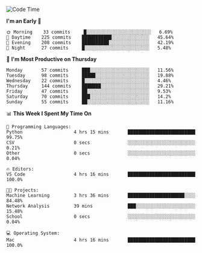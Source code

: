 <!--START_SECTION:waka-->
![Code Time](http://img.shields.io/badge/Code%20Time-291%20hrs%2056%20mins-blue)

**I'm an Early 🐤** 

```text
🌞 Morning    33 commits     █░░░░░░░░░░░░░░░░░░░░░░░░   6.69% 
🌆 Daytime    225 commits    ███████████░░░░░░░░░░░░░░   45.64% 
🌃 Evening    208 commits    ██████████░░░░░░░░░░░░░░░   42.19% 
🌙 Night      27 commits     █░░░░░░░░░░░░░░░░░░░░░░░░   5.48%

```
📅 **I'm Most Productive on Thursday** 

```text
Monday       57 commits     ███░░░░░░░░░░░░░░░░░░░░░░   11.56% 
Tuesday      98 commits     █████░░░░░░░░░░░░░░░░░░░░   19.88% 
Wednesday    22 commits     █░░░░░░░░░░░░░░░░░░░░░░░░   4.46% 
Thursday     144 commits    ███████░░░░░░░░░░░░░░░░░░   29.21% 
Friday       47 commits     ██░░░░░░░░░░░░░░░░░░░░░░░   9.53% 
Saturday     70 commits     ███░░░░░░░░░░░░░░░░░░░░░░   14.2% 
Sunday       55 commits     ██░░░░░░░░░░░░░░░░░░░░░░░   11.16%

```


📊 **This Week I Spent My Time On** 

```text
💬 Programming Languages: 
Python                   4 hrs 15 mins       █████████████████████████   99.75% 
CSV                      0 secs              ░░░░░░░░░░░░░░░░░░░░░░░░░   0.21% 
Other                    0 secs              ░░░░░░░░░░░░░░░░░░░░░░░░░   0.04%

🔥 Editors: 
VS Code                  4 hrs 16 mins       █████████████████████████   100.0%

🐱‍💻 Projects: 
Machine Learning         3 hrs 36 mins       █████████████████████░░░░   84.48% 
Network Analysis         39 mins             ███░░░░░░░░░░░░░░░░░░░░░░   15.48% 
School                   0 secs              ░░░░░░░░░░░░░░░░░░░░░░░░░   0.04%

💻 Operating System: 
Mac                      4 hrs 16 mins       █████████████████████████   100.0%

```


<!--END_SECTION:waka-->
